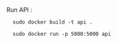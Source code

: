 Run API :

```console
  sudo docker build -t api .
```
```console
  sudo docker run -p 5000:5000 api
```
